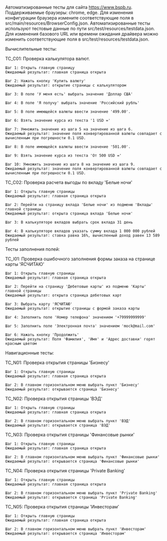 Автоматизированные тесты для сайта https://www.bspb.ru.
Поддерживаемые браузеры: chrome, edge. Для изменения конфигурации браузера измените соответствующие поля в src/main/resources/BrowserConfig.json. 
Автоматизированные тесты используют тестовые данные по пути src/test/resources/testdata.json.
Для изменения базового URL или времени ожидания драйвера можно изменить соответствующие поля в src/test/resources/testdata.json.

Вычислительные тесты:

TC_C01: Проверка калькулятора валют.

    Шаг 1: Открыть главную страницу
    Ожидаемый результат: главная страница открыта
    
    Шаг 2: Нажать кнопку 'Купить валюту'
    Ожидаемый результат: открытие страницы с калькулятором
    
    Шаг 3: В поле 'У меня есть' выбрать значение 'Доллар США'
    
    Шаг 4: В поле 'Я получу' выбрать значение 'Российский рубль'

    Шаг 5: В поле имеющейся валюты ввести значение '499.00'.

    Шаг 6: Взять значение курса из текста '1 USD ='

    Шаг 7: Умножить значение из шага 5 на значение из шага 6.
    Ожидаемый результат: значение поля конвертированной валюты совпадает с вычисленным при погрешности 0.1 USD.

    Шаг 8: В поле имеющейся валюты ввести значение '501.00'.

    Шаг 9: Взять значение курса из текста 'От 500 USD ='

    Шаг 10: Умножить значение из шага 8 на значение из шага 9.
    Ожидаемый результат: значение поля конвертированной валюты совпадает с вычисленным при погрешности 0.1 USD.

TC_C02: Проверка расчета выгоды по вкладу 'Белые ночи'

    Шаг 1: Открыть главную страницы
    Ожидаемый результат: главная страница открыта
    
    Шаг 2: Перейти на страницу вклада 'Белые ночи' из подменю 'Вклады' главной страницы
    Ожидаемый результат: открыта страница вклада 'Белые ночи'
    
    Шаг 3: В калькуляторе вкладов выбрать срок вклада 31 день
    
    Шаг 4: В калькуляторе вкладов указать сумму вклада 1 000 000 рублей
    Ожидаемый результат: ставка равна 16%, вычисленный доход равен 13 589 рублей

Тесты заполнения полей:

TC_I01: Проверка ошибочного заполнения формы заказа на странице карты 'ЯСЧИТАЮ'

    Шаг 1: Открыть главную страницы
    Ожидаемый результат: главная страница открыта
    
    Шаг 2: Перейти на страницу 'Дебетовые карты' из подменю 'Карты' главной страницы
    Ожидаемый результат: открыта страница дебетовых карт
    
    Шаг 3: Выбрать карту 'ЯСЧИТАЮ'
    Ожидаемый результат: открытие страницы с формой заказа карты
    
    Шаг 4: Заполнить поле 'Номер телефона' значением '+79999999999'
    
    Шаг 5: Заполнить поле 'Электронная почта' значением 'mock@mail.com'
    
    Шаг 6: Нажать кнопку 'Продолжить'
    Ожидаемый результат: Поля 'Фамилия', 'Имя' и 'Адрес доставки' горят красным цветом

Навигационные тесты:

TC_N01: Проверка открытия страницы 'Бизнесу'

    Шаг 1: Открыть главную страницы
    Ожидаемый результат: главная страница открыта
    
    Шаг 2: В главном горизонтальном меню выбрать пункт 'Бизнесу'
    Ожидаемый результат: открывается страница 'Бизнесу'

TC_N02: Проверка открытия страницы 'ВЭД'

    Шаг 1: Открыть главную страницы
    Ожидаемый результат: главная страница открыта
    
    Шаг 2: В главном горизонтальном меню выбрать пункт 'ВЭД'
    Ожидаемый результат: открывается страница 'ВЭД'

TC_N03: Проверка открытия страницы 'Финансовые рынки'

    Шаг 1: Открыть главную страницы
    Ожидаемый результат: главная страница открыта
    
    Шаг 2: В главном горизонтальном меню выбрать пункт 'Финансовые рынки'
    Ожидаемый результат: открывается страница 'Финансовые рынки'

TC_N04: Проверка открытия страницы 'Private Banking'

    Шаг 1: Открыть главную страницы
    Ожидаемый результат: главная страница открыта
    
    Шаг 2: В главном горизонтальном меню выбрать пункт 'Private Banking'
    Ожидаемый результат: открывается страница 'Private Banking'

TC_N05: Проверка открытия страницы 'Инвесторам'

    Шаг 1: Открыть главную страницы
    Ожидаемый результат: главная страница открыта
    
    Шаг 2: В главном горизонтальном меню выбрать пункт 'Инвесторам'
    Ожидаемый результат: открывается страница 'Инвесторам'